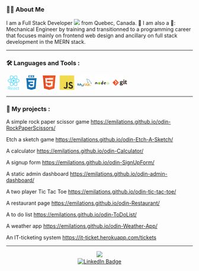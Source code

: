 ### 👨‍💻 About Me
I am a Full Stack Developer <img src="https://media.giphy.com/media/WUlplcMpOCEmTGBtBW/giphy.gif" width="30"> from Quebec, Canada. :telescope: I am also a 🔧: Mechanical Engineer by training and  transitionned to a programming career that focuses mainly on frontend web design and ancillary on full stack development in the MERN stack.

---

### :hammer_and_wrench: Languages and Tools :
<div>
  <img src="https://github.com/devicons/devicon/blob/master/icons/react/react-original-wordmark.svg" title="React" alt="React" width="40" height="40"/>&nbsp;
  <img src="https://github.com/devicons/devicon/blob/master/icons/css3/css3-plain-wordmark.svg"  title="CSS3" alt="CSS" width="40" height="40"/>&nbsp;
  <img src="https://github.com/devicons/devicon/blob/master/icons/html5/html5-original.svg" title="HTML5" alt="HTML" width="40" height="40"/>&nbsp;
  <img src="https://github.com/devicons/devicon/blob/master/icons/javascript/javascript-original.svg" title="JavaScript" alt="JavaScript" width="40" height="40"/>&nbsp;
  <img src="https://github.com/devicons/devicon/blob/master/icons/mysql/mysql-original-wordmark.svg" title="MySQL"  alt="MySQL" width="40" height="40"/>&nbsp;
  <img src="https://github.com/devicons/devicon/blob/master/icons/nodejs/nodejs-original-wordmark.svg" title="NodeJS" alt="NodeJS" width="40" height="40"/>&nbsp;
  <img src="https://github.com/devicons/devicon/blob/master/icons/git/git-original-wordmark.svg" title="Git" **alt="Git" width="40" height="40"/>
</div>

---

### 📁 My projects :

A simple rock paper scissor game
https://emilations.github.io/odin-RockPaperScissors/

Etch a sketch game
https://emilations.github.io/odin-Etch-A-Sketch/

A calculator
https://emilations.github.io/odin-Calculator/

A signup form
https://emilations.github.io/odin-SignUpForm/

A static admin dashboard
https://emilations.github.io/odin-admin-dashboard/

A two player Tic Tac Toe
https://emilations.github.io/odin-tic-tac-toe/

A restaurant page
https://emilations.github.io/odin-Restaurant/

A to do list
https://emilations.github.io/odin-ToDoList/

A weather app
https://emilations.github.io/odin-Weather-App/

An IT-ticketing system
https://it-ticket.herokuapp.com/tickets

---

<div id="header" align="center">
  <img src="https://media.giphy.com/media/dMLmQfCO7lCA2gX3tw/giphy.gif" width="100"/>
  <div id="badges">
    <a href="https://www.linkedin.com/in/emilemouannes/">
      <img src="https://img.shields.io/badge/LinkedIn-blue?style=for-the-badge&logo=linkedin&logoColor=white" alt="LinkedIn Badge"/>
    </a>
  </div>
</div>

